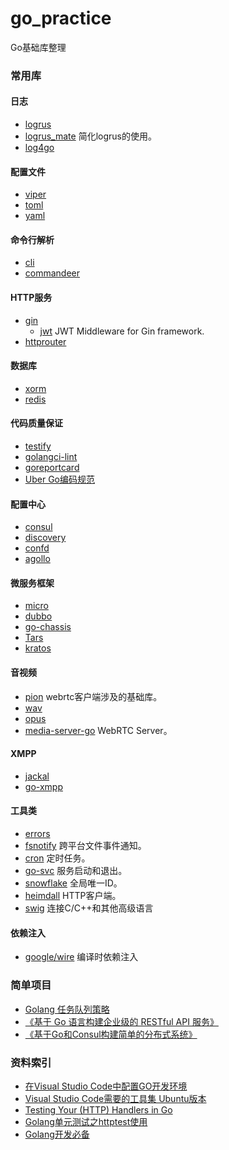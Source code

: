 # go_practice
Go基础库整理

### 常用库
#### 日志
+ [logrus](https://github.com/Sirupsen/logrus)
+ [logrus_mate](https://github.com/gogap/logrus_mate) 简化logrus的使用。
+ [log4go](https://github.com/feixiao/log4go)

#### 配置文件
+ [viper](https://github.com/spf13/viper)
+ [toml](https://github.com/BurntSushi/toml)
+ [yaml](https://github.com/go-yaml/yaml)

#### 命令行解析
+ [cli](https://github.com/mkideal/cli)
+ [commandeer](https://github.com/jaffee/commandeer)

#### HTTP服务
+ [gin](https://github.com/gin-gonic/gin)
    + [jwt](https://github.com/appleboy/gin-jwt)  JWT Middleware for Gin framework.
+ [httprouter](https://github.com/julienschmidt/httprouter)

#### 数据库
+ [xorm](https://github.com/go-xorm/xorm)
+ [redis](https://github.com/garyburd/redigo)

#### 代码质量保证
+ [testify](https://github.com/stretchr/testify)
+ [golangci-lint](https://github.com/golangci/golangci-lint)
+ [goreportcard](https://github.com/gojp/goreportcard)
+ [Uber Go编码规范](https://github.com/xxjwxc/uber_go_guide_cn)

#### 配置中心
+ [consul](https://github.com/hashicorp/consul)
+ [discovery](https://github.com/bilibili/discovery)
+ [confd](https://github.com/kelseyhightower/confd)
+ [agollo](https://github.com/zouyx/agollo)

#### 微服务框架 
+ [micro](https://github.com/micro/micro)
+ [dubbo](https://github.com/apache/dubbo)
+ [go-chassis](https://github.com/go-chassis/go-chassis)
+ [Tars](https://github.com/TarsCloud/Tars)
+ [kratos](https://github.com/bilibili/kratos)

#### 音视频
+ [pion](https://github.com/pion) webrtc客户端涉及的基础库。
+ [wav](https://github.com/feixiao/wav)
+ [opus](https://github.com/feixiao/opus)
+ [media-server-go](https://github.com/notedit/media-server-go) WebRTC Server。

#### XMPP
+ [jackal](https://github.com/ortuman/jackal)
+ [go-xmpp](https://github.com/FluuxIO/go-xmpp)

#### 工具类
+ [errors](https://github.com/pkg/errors)
+ [fsnotify](https://github.com/fsnotify/fsnotify) 跨平台文件事件通知。
+ [cron](https://github.com/robfig/cron) 定时任务。
+ [go-svc](https://github.com/judwhite/go-svc) 服务启动和退出。
+ [snowflake](https://github.com/bwmarrin/snowflake) 全局唯一ID。
+ [heimdall](https://github.com/gojek/heimdall) HTTP客户端。
+ [swig](https://github.com/feixiao/swig) 连接C/C++和其他高级语言

#### 依赖注入
+ [google/wire](https://github.com/google/wire) 编译时依赖注入


### 简单项目
+ [Golang 任务队列策略](http://www.cnblogs.com/artong0416/p/7883381.html)
+ [《基于 Go 语言构建企业级的 RESTful API 服务》](https://github.com/feixiao/apiserver_demos)
+ [《基于Go和Consul构建简单的分布式系统》](https://github.com/feixiao/go-consul-distributed-loggers)


### 资料索引
+ [在Visual Studio Code中配置GO开发环境](http://studygolang.com/articles/6204)
+ [Visual Studio Code需要的工具集 Ubuntu版本](https://pan.baidu.com/s/1i48TMdf)
+ [Testing Your (HTTP) Handlers in Go](https://elithrar.github.io/article/testing-http-handlers-go/)
+ [Golang单元测试之httptest使用](http://blog.csdn.net/lavorange/article/details/73369153?utm_source=itdadao&utm_medium=referral)
+ [Golang开发必备](https://strconv.com/posts/setup-env-on-macos/CC)
